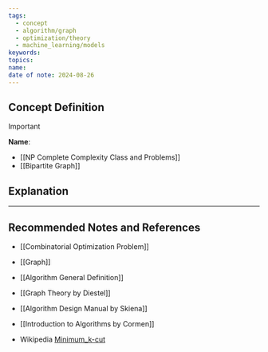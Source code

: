 ```yaml
---
tags:
  - concept
  - algorithm/graph
  - optimization/theory
  - machine_learning/models
keywords: 
topics: 
name: 
date of note: 2024-08-26
---
```


## Concept Definition

>[!important]
>**Name**: 


- [[NP Complete Complexity Class and Problems]]
- [[Bipartite Graph]]


## Explanation





-----------
##  Recommended Notes and References


- [[Combinatorial Optimization Problem]]
- [[Graph]]
- [[Algorithm General Definition]]


- [[Graph Theory by Diestel]]
- [[Algorithm Design Manual by Skiena]]
- [[Introduction to Algorithms by Cormen]]
- Wikipedia [Minimum_k-cut](https://en.wikipedia.org/wiki/Minimum_k-cut)